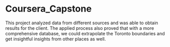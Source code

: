 # Coursera_Capstone

This project analyzed data from different sources and was able to obtain results for the client. The applied process also proved that with a more comprehensive database, we could extrapolate the Toronto boundaries and get insightful insights from other places as well.
